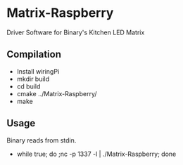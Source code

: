 Matrix-Raspberry
================

Driver Software for Binary's Kitchen LED Matrix

Compilation
-------------

* Install wiringPi
* mkdir build
* cd build
* cmake ../Matrix-Raspberry/
* make

Usage
-------------

Binary reads from stdin.

* while true; do ;nc -p 1337 -l | ./Matrix-Raspberry; done 

